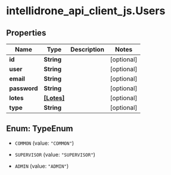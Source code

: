 # intellidrone_api_client_js.Users

## Properties
Name | Type | Description | Notes
------------ | ------------- | ------------- | -------------
**id** | **String** |  | [optional] 
**user** | **String** |  | [optional] 
**email** | **String** |  | [optional] 
**password** | **String** |  | [optional] 
**lotes** | [**[Lotes]**](Lotes.md) |  | [optional] 
**type** | **String** |  | [optional] 


<a name="TypeEnum"></a>
## Enum: TypeEnum


* `COMMON` (value: `"COMMON"`)

* `SUPERVISOR` (value: `"SUPERVISOR"`)

* `ADMIN` (value: `"ADMIN"`)




